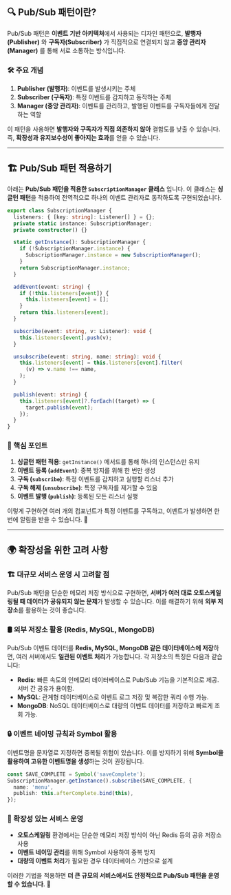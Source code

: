 ## 🔍 Pub/Sub 패턴이란?

Pub/Sub 패턴은 **이벤트 기반 아키텍처**에서 사용되는 디자인 패턴으로, **발행자(Publisher)** 와 **구독자(Subscriber)** 가 직접적으로 연결되지 않고 **중앙 관리자(Manager)** 를 통해 서로 소통하는 방식입니다.

### 🛠 주요 개념

1. **Publisher (발행자)**: 이벤트를 발생시키는 주체
2. **Subscriber (구독자)**: 특정 이벤트를 감지하고 동작하는 주체
3. **Manager (중앙 관리자)**: 이벤트를 관리하고, 발행된 이벤트를 구독자들에게 전달하는 역할

이 패턴을 사용하면 **발행자와 구독자가 직접 의존하지 않아** 결합도를 낮출 수 있습니다. 즉, **확장성과 유지보수성이 좋아지는 효과**를 얻을 수 있습니다.

---

## 🏗 Pub/Sub 패턴 적용하기

아래는 **Pub/Sub 패턴을 적용한 `SubscriptionManager` 클래스** 입니다. 이 클래스는 **싱글턴 패턴**을 적용하여 전역적으로 하나의 이벤트 관리자로 동작하도록 구현되었습니다.

```typescript
export class SubscriptionManager {
  listeners: { [key: string]: Listener[] } = {};
  private static instance: SubscriptionManager;
  private constructor() {}

  static getInstance(): SubscriptionManager {
    if (!SubscriptionManager.instance) {
      SubscriptionManager.instance = new SubscriptionManager();
    }
    return SubscriptionManager.instance;
  }

  addEvent(event: string) {
    if (!this.listeners[event]) {
      this.listeners[event] = [];
    }
    return this.listeners[event];
  }

  subscribe(event: string, v: Listener): void {
    this.listeners[event].push(v);
  }

  unsubscribe(event: string, name: string): void {
    this.listeners[event] = this.listeners[event].filter(
      (v) => v.name !== name,
    );
  }

  publish(event: string) {
    this.listeners[event]?.forEach((target) => {
      target.publish(event);
    });
  }
}
```

### 🔑 핵심 포인트

1. **싱글턴 패턴 적용**: `getInstance()` 메서드를 통해 하나의 인스턴스만 유지
2. **이벤트 등록 (`addEvent`)**: 중복 방지를 위해 한 번만 생성
3. **구독 (`subscribe`)**: 특정 이벤트를 감지하고 실행할 리스너 추가
4. **구독 해제 (`unsubscribe`)**: 특정 구독자를 제거할 수 있음
5. **이벤트 발행 (`publish`)**: 등록된 모든 리스너 실행

이렇게 구현하면 여러 개의 컴포넌트가 특정 이벤트를 구독하고, 이벤트가 발생하면 한 번에 알림을 받을 수 있습니다. 🎯

---

## 🌍 확장성을 위한 고려 사항

### 🏗 대규모 서비스 운영 시 고려할 점

Pub/Sub 패턴을 단순한 메모리 저장 방식으로 구현하면, **서버가 여러 대로 오토스케일링될 때 데이터가 공유되지 않는 문제**가 발생할 수 있습니다. 이를 해결하기 위해 **외부 저장소**를 활용하는 것이 좋습니다.

### 🛢 외부 저장소 활용 (Redis, MySQL, MongoDB)

Pub/Sub 이벤트 데이터를 **Redis, MySQL, MongoDB 같은 데이터베이스에 저장**하면, 여러 서버에서도 **일관된 이벤트 처리**가 가능합니다. 각 저장소의 특징은 다음과 같습니다:

- **Redis**: 빠른 속도의 인메모리 데이터베이스로 Pub/Sub 기능을 기본적으로 제공. 서버 간 공유가 용이함.
- **MySQL**: 관계형 데이터베이스로 이벤트 로그 저장 및 복잡한 쿼리 수행 가능.
- **MongoDB**: NoSQL 데이터베이스로 대량의 이벤트 데이터를 저장하고 빠르게 조회 가능.

### 🔒 이벤트 네이밍 규칙과 Symbol 활용

이벤트명을 문자열로 지정하면 중복될 위험이 있습니다. 이를 방지하기 위해 **Symbol을 활용하여 고유한 이벤트명을 생성**하는 것이 권장됩니다.

```typescript
const SAVE_COMPLETE = Symbol('saveComplete');
SubscriptionManager.getInstance().subscribe(SAVE_COMPLETE, {
  name: 'menu',
  publish: this.afterComplete.bind(this),
});
```

### 🚀 확장성 있는 서비스 운영

- **오토스케일링** 환경에서는 단순한 메모리 저장 방식이 아닌 Redis 등의 공유 저장소 사용
- **이벤트 네이밍 관리**를 위해 Symbol 사용하여 중복 방지
- **대량의 이벤트 처리**가 필요한 경우 데이터베이스 기반으로 설계

이러한 기법을 적용하면 **더 큰 규모의 서비스에서도 안정적으로 Pub/Sub 패턴을 운영할 수 있습니다**. 🎯
